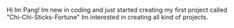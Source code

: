 Hi Im Pang! Im new in coding and just started creating my first project
called "Chi-Chi-Sticks-Fortune"
Im interested in creating all kind of projects.
